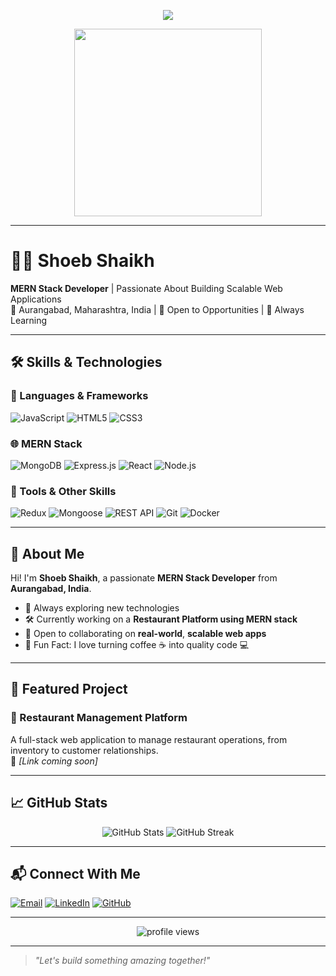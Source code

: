 <!-- Banner -->
<p align="center">
  <img src="https://readme-typing-svg.herokuapp.com?font=Fira+Code&size=24&pause=1000&color=2F80ED&center=true&vCenter=true&width=435&lines=Hi+I'm+Shoeb+Shaikh;MERN+Stack+Developer;Open+to+Opportunities!;Let's+Build+Together!" />
</p>

<p align="center">
  <img src="https://media.giphy.com/media/qgQUggAC3Pfv687qPC/giphy.gif" width="300" />
</p>

---

# 👨‍💻 Shoeb Shaikh

**MERN Stack Developer** | Passionate About Building Scalable Web Applications  
📍 Aurangabad, Maharashtra, India | 🌟 Open to Opportunities | 🚀 Always Learning

---

## 🛠️ Skills & Technologies

### 🚀 Languages & Frameworks
![JavaScript](https://img.shields.io/badge/-JavaScript-black?style=flat-square&logo=javascript)
![HTML5](https://img.shields.io/badge/-HTML5-E34F26?style=flat-square&logo=html5&logoColor=white)
![CSS3](https://img.shields.io/badge/-CSS3-1572B6?style=flat-square&logo=css3)

### 🌐 MERN Stack
![MongoDB](https://img.shields.io/badge/-MongoDB-4EA94B?style=flat-square&logo=mongodb&logoColor=white)
![Express.js](https://img.shields.io/badge/-Express.js-000000?style=flat-square&logo=express&logoColor=white)
![React](https://img.shields.io/badge/-React-61DAFB?style=flat-square&logo=react&logoColor=white)
![Node.js](https://img.shields.io/badge/-Node.js-339933?style=flat-square&logo=node.js&logoColor=white)

### 🔧 Tools & Other Skills
![Redux](https://img.shields.io/badge/-Redux-764ABC?style=flat-square&logo=redux&logoColor=white)
![Mongoose](https://img.shields.io/badge/-Mongoose-880000?style=flat-square&logo=mongoose&logoColor=white)
![REST API](https://img.shields.io/badge/-REST%20API-4B8BBE?style=flat-square&logo=api&logoColor=white)
![Git](https://img.shields.io/badge/-Git-F05032?style=flat-square&logo=git&logoColor=white)
![Docker](https://img.shields.io/badge/-Docker-2496ED?style=flat-square&logo=docker&logoColor=white)

---

## 👋 About Me

Hi! I'm **Shoeb Shaikh**, a passionate **MERN Stack Developer** from **Aurangabad, India**.

- 🧠 Always exploring new technologies  
- 🛠️ Currently working on a **Restaurant Platform using MERN stack**  
- 🤝 Open to collaborating on **real-world**, **scalable web apps**  
- 🎯 Fun Fact: I love turning coffee ☕ into quality code 💻

---

## 🚀 Featured Project

### 🧾 Restaurant Management Platform 
A full-stack web application to manage restaurant operations, from inventory to customer relationships.  
🔗 *[Link coming soon]*

---

## 📈 GitHub Stats

<p align="center">
  <img src="https://github-readme-stats.vercel.app/api?username=it-Shoeb&show_icons=true&theme=react" alt="GitHub Stats" />
  <img src="https://github-readme-streak-stats.herokuapp.com/?user=it-Shoeb&theme=react" alt="GitHub Streak" />
</p>

---

## 📬 Connect With Me

[![Email](https://img.shields.io/badge/-Email-D14836?style=flat-square&logo=gmail&logoColor=white)](mailto:shaikhshoebmy@gmail.com)
[![LinkedIn](https://img.shields.io/badge/-LinkedIn-blue?style=flat-square&logo=linkedin&logoColor=white)](https://www.linkedin.com/in/shoebshaikh-its)
[![GitHub](https://img.shields.io/badge/-GitHub-black?style=flat-square&logo=github&logoColor=white)](https://github.com/it-Shoeb)

---

<p align="center">
  <img src="https://komarev.com/ghpvc/?username=it-Shoeb&label=Profile%20Views&color=0e75b6&style=flat" alt="profile views" />
</p>

---

> _"Let's build something amazing together!"_
